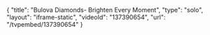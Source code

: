 {
    "title": "Bulova Diamonds- Brighten Every Moment",
    "type": "solo",
    "layout": "iframe-static",
    "videoId": "137390654",
    "url": "\/tvpembed\/137390654"
}